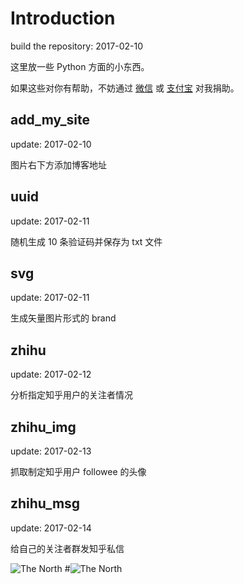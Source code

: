 # Introduction
build the repository: 2017-02-10

这里放一些 Python 方面的小东西。

如果这些对你有帮助，不妨通过 [微信](http://ol5pvu2w5.bkt.clouddn.com/wechat.JPG) 或 [支付宝](http://ol5pvu2w5.bkt.clouddn.com/Alipay.JPG) 对我捐助。


## add_my_site
update: 2017-02-10

图片右下方添加博客地址



## uuid
update: 2017-02-11

随机生成 10 条验证码并保存为 txt 文件



## svg
update: 2017-02-11

生成矢量图片形式的 brand



## zhihu
update: 2017-02-12

分析指定知乎用户的关注者情况



## zhihu_img

update: 2017-02-13

抓取制定知乎用户 followee 的头像



## zhihu_msg

update: 2017-02-14

给自己的关注者群发知乎私信



![The North](https://github.com/ipreacher/tricks/blob/master/svg/works.svg)
#![The North](https://cl.ly/3E2J413r2s1T/idea1.svg)